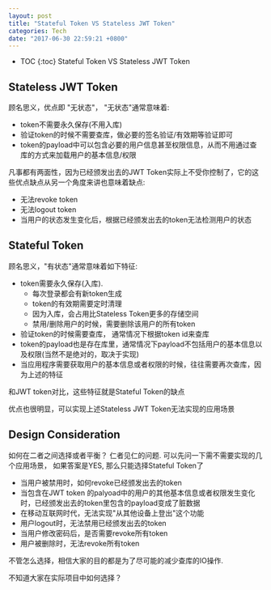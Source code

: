 ```yaml
---
layout: post
title: "Stateful Token VS Stateless JWT Token"
categories: Tech
date: "2017-06-30 22:59:21 +0800"
---
```


* TOC
{:toc}
Stateful Token VS Stateless JWT Token

## Stateless JWT Token

顾名思义，优点即 "无状态"， "无状态"通常意味着:
- token不需要永久保存(不用入库)
- 验证token的时候不需要查库，做必要的签名验证/有效期等验证即可
- token的payload中可以包含必要的用户信息甚至权限信息，从而不用通过查库的方式来加载用户的基本信息/权限

凡事都有两面性，因为已经颁发出去的JWT Token实际上不受你控制了，它的这些优点缺点从另一个角度来讲也意味着缺点:
- 无法revoke token
- 无法logout token
- 当用户的状态发生变化后，根据已经颁发出去的token无法检测用户的状态


## Stateful Token

顾名思义，"有状态"通常意味着如下特征:
- token需要永久保存(入库).
  - 每次登录都会有新token生成
  - token的有效期需要定时清理
  - 因为入库，会占用比Stateless Token更多的存储空间
  - 禁用/删除用户的时候，需要删除该用户的所有token
- 验证token的时候需要查库， 通常情况下根据token id来查库
- token的payload也是存在库里，通常情况下payload不包括用户的基本信息以及权限(当然不是绝对的，取决于实现)
- 当应用程序需要获取用户的基本信息或者权限的时候，往往需要再次查库，因为上述的特征

和JWT token对比，这些特征就是Stateful Token的缺点

优点也很明显，可以实现上述Stateless JWT Token无法实现的应用场景


## Design Consideration

如何在二者之间选择或者平衡？ 仁者见仁的问题.
可以先问一下需不需要实现的几个应用场景， 如果答案是YES, 那么只能选择Stateful Token了

- 当用户被禁用时，如何revoke已经颁发出去的token
- 当包含在JWT token 的palyoad中的用户的其他基本信息或者权限发生变化时，已经颁发出去的token里包含的payload变成了脏数据
- 在移动互联网时代，无法实现"从其他设备上登出"这个功能
- 用户logout时，无法禁用已经颁发出去的token
- 当用户修改密码后，是否需要revoke所有token
- 用户被删除时，无法revoke所有token

不管怎么选择，相信大家的目的都是为了尽可能的减少查库的IO操作.

不知道大家在实际项目中如何选择？
